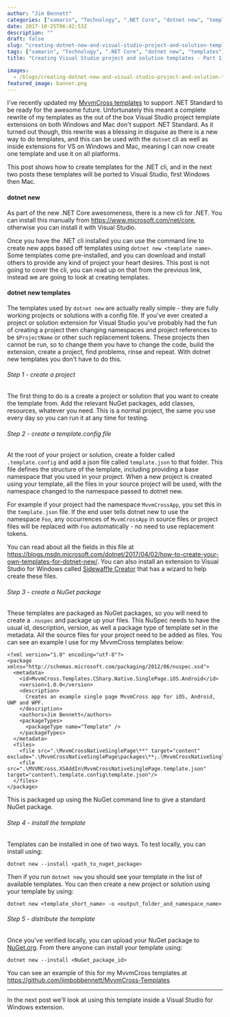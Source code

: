 ```yaml
---
author: "Jim Bennett"
categories: ["xamarin", "Technology", ".NET Core", "dotnet new", "templates"]
date: 2017-10-25T06:42:53Z
description: ""
draft: false
slug: "creating-dotnet-new-and-visual-studio-project-and-solution-templates"
tags: ["xamarin", "Technology", ".NET Core", "dotnet new", "templates"]
title: "Creating Visual Studio project and solution templates - Part 1, dotnet new"

images:
  - /blogs/creating-dotnet-new-and-visual-studio-project-and-solution-templates/banner.png
featured_image: banner.png
---
```



I've recently updated my [MvvmCross templates](https://github.com/jimbobbennett/MvvmCross-Templates) to support .NET Standard to be ready for the awesome future. Unfortunately this meant a complete rewrite of my templates as the out of the box Visual Studio project template extensions on both Windows and Mac don't support .NET Standard. As it turned out though, this rewrite was a blessing in disguise as there is a new way to do templates, and this can be used with the `dotnet` cli as well as inside extensions for VS on Windows and Mac, meaning I can now create one template and use it on all platforms.

This post shows how to create templates for the .NET cli, and in the next two posts these templates will be ported to Visual Studio, first Windows then Mac.

#### dotnet new
As part of the new .NET Core awesomeness, there is a new cli for .NET. You can install this manually from https://www.microsoft.com/net/core, otherwise you can install it with Visual Studio.

Once you have the .NET cli installed you can use the command line to create new apps based off templates using `dotnet new <template name>`. Some templates come pre-installed, and you can download and install others to provide any kind of project your heart desires. This post is not going to cover the cli, you can read up on that from the previous link, instead we are going to look at creating templates.

#### dotnet new templates
The templates used by `dotnet new` are actually really simple - they are fully working projects or solutions with a config file. If you've ever created a project or solution extension for Visual Studio you've probably had the fun of creating a project then changing namespaces and project references to be `$ProjectName` or other such replacement tokens. These projects then cannot be run, so to change them you have to change the code, build the extension, create a project, find problems, rinse and repeat.  With dotnet new templates you don't have to do this.

###### Step 1 - create a project
The first thing to do is a create a project or solution that you want to create the template from. Add the relevant NuGet packages, add classes, resources, whatever you need. This is a normal project, the same you use every day so you can run it at any time for testing.

###### Step 2 - create a template.config file
At the root of your project or solution, create a folder called `.template.config` and add a json file called `template.json` to that folder. This file defines the structure of the template, including providing a base namespace that you used in your project. When a new project is created using your template, all the files in your source project will be used, with the namespace changed to the namespace passed to dotnet new. 

For example if your project had the namespace `MvvmCrossApp`, you set this in the `template.json` file. If the end user tells dotnet new to use the namespace `Foo`, any occurrences of `MvvmCrossApp` in source files or project files will be replaced with `Foo` automatically - no need to use replacement tokens.

You can read about all the fields in this file at https://blogs.msdn.microsoft.com/dotnet/2017/04/02/how-to-create-your-own-templates-for-dotnet-new/. You can also install an extension to Visual Studio for Windows called [Sidewaffle Creator](https://marketplace.visualstudio.com/items?itemName=Sayed-Ibrahim-Hashimi.SidewaffleCreator2017) that has a wizard to help create these files.

###### Step 3 - create a NuGet package
These templates are packaged as NuGet packages, so you will need to create a `.nuspec` and package up your files. This NuSpec needs to have the usual id, description, version, as well a package type of template set in the metadata. All the source files for your project need to be added as files. You can see an example I use for my MvvmCross templates below:

```
<?xml version="1.0" encoding="utf-8"?>
<package xmlns="http://schemas.microsoft.com/packaging/2012/06/nuspec.xsd">
  <metadata>
    <id>MvvmCross.Templates.CSharp.Native.SinglePage.iOS.Android</id>
    <version>1.0.0</version>
    <description>
      Creates an example single page MvvmCross app for iOS, Android, UWP and WPF.
    </description>
    <authors>Jim Bennett</authors>
    <packageTypes>
      <packageType name="Template" />
    </packageTypes>
  </metadata>
  <files>
    <file src=".\MvvmCrossNativeSinglePage\**" target="content" exclude=".\MvvmCrossNativeSinglePage\packages\**;.\MvvmCrossNativeSinglePage\*.UWP\**;.\MvvmCrossNativeSinglePage\*.WPF\**;.\MvvmCrossNativeSinglePage\.template.config\template.json;**\bin\**;**\obj\**;**\.vs\**;**\*.user;"/>
    <file src=".\MVVMCross.XSAddIn\MvvmCrossNativeSinglePage.template.json" target="content\.template.config\template.json"/>
  </files>
</package>
```

This is packaged up using the NuGet command line to give a standard NuGet package.

###### Step 4 - install the template

Templates can be installed in one of two ways. To test locally, you can install using:

```
dotnet new --install <path_to_nuget_package>
```

Then if you run `dotnet new` you should see your template in the list of available templates. You can then create a new project or solution using your template by using:

```
dotnet new <template_short_name> -o <output_folder_and_namespace_name>
```

###### Step 5 - distribute the template

Once you've verified locally, you can upload your NuGet package to [NuGet.org](https://NuGet.org). From there anyone can install your template using:

```
dotnet new --install <NuGet_package_id>
```

You can see an example of this for my MvvmCross templates at https://github.com/jimbobbennett/MvvmCross-Templates

<hr/>

In the next post we'll look at using this template inside a Visual Studio for Windows extension.

